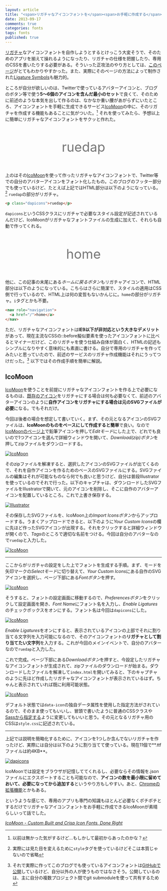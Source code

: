 ```yaml
---
layout: article
title: "<span>リガチャなアイコンフォントを</span><span>お手軽に作成する</span>"
date: 2013-09-17
comments: true
categories: fonts
tags: fonts
published: true
---
```


[リガチャ](http://ja.wikipedia.org/wiki/%E5%90%88%E5%AD%97)なアイコンフォントを自作しようとするとけっこう大変そうで、そのためのアプリを揃えて操れるようになったり、リガチャの仕様を把握したり、専用のCSSを書いたりする必要がある。そういった正攻法のやり方としては、[このページ](http://kudakurage.hatenadiary.com/entry/20120720/1342749116)がとてもわかりやすかった。また、実際にそのページの方法によって制作された[Ligature Symbols](http://kudakurage.com/ligature_symbols/)も魅力的。

<!-- READMORE -->

ところが自分が欲しいのは、Twitterで使っているアバターアイコンと、ブログのボタン等で使う**5〜6個のアイコンを含んだ最小のセット**で良くて、そのために前述のような本気を出して作るのは、なかなか重い腰があがらずにいたところ、アイコンフォントを手軽に生成できるサービス[IcoMoon](http://icomoon.io/app/)の中に、そのリガチャを作成する機能もあることに気がついた。[^1] それを使ってみたら、予想以上に簡単にリガチャなアイコンフォントをサクッと作れた。

[^1]: 以前は無かった気がするけど…もしかして最初からあったのかな？

<p class="dapicons" style="display: block; text-align: center; font-size: 3em; margin: 1.3em 0; color: #777;">ruedap</p>

上のはその[IcoMoon](http://icomoon.io/app/)を使って作ったリガチャなアイコンフォントで、Twitter等での自分のアバターアイコンをフォント化したもの。このブログのフッター部分でも使っているけど、たとえば上記ではHTML部分は以下のようになっている。[^2] `ruedap`の部分がリガチャ。

[^2]: 実際には見た目を変えるために`style`タグを使っているけどそこは本質じゃないので省略

~~~ html
<p class="dapicons">ruedap</p>
~~~

`dapicons`というCSSクラスにリガチャで必要なスタイル設定が記述されているんだけど、IcoMoonがリガチャなフォントファイルの生成に加えて、それらも自動で作ってくれる。

<p class="dapicons" style="display: block; text-align: center; font-size: 3em; margin: 1.3em 0; color: #777;">home</p>

他に、この記事の末尾にある*ホームに戻るボタン*もリガチャアイコンで、HTML部分は以下のようになっている。こちらはさらに簡潔で、スタイルの適用はCSS側で行っているので、HTML上は何の変哲もないかんじに。`home`の部分がリガチャ。`i`タグとかも不要。

~~~ html
<nav role="navigation">
  <a href="/">home</a>
</nav>
~~~

ただ、リガチャなアイコンフォントは**IE9以下が非対応という大きなデメリット**があって、現在主流なCSSの::before擬似要素を使ったアイコンフォントに比べるとマイナーだけど、このリガチャを使う仕組み自体が面白く、HTMLの記述もシンプルになりやすく意味的にも素直に書ける。自分で専用のリガチャを作ってみたいと思っていたので、前述のサービスのリガチャ作成機能はそれにうってつけだった。[^3] 以下ではその作成手順を簡単に解説。

[^3]: それで実際に作ってこのブログでも使っているアイコンフォントは[GitHubで公開](https://github.com/ruedap/dapicons)しているけど、自分以外の人が使うものではなさそう。公開しているのは、主に自分の複数プロジェクト間でgit submoduleを使って共有するため

## IcoMoon

[IcoMoon](http://icomoon.io/app/)を使うことを前提にリガチャなアイコンフォントを作る上で必要になるものは、[既存のアイコン](http://icomoon.io/app/#library)をリガチャにする場合は何も必要なくて、前述のアバターアイコンのように**自作アイコンをリガチャにする場合は元のSVGファイルが必要**になる。でもそれだけ。

今回は後者の場合を想定して書いていく。まず、その元となるアイコンのSVGファイルは、**IcoMoonのものをベースにして作成すると簡単**で良い。なので[IcoMoonのページ上](http://icomoon.io/app/)で鉛筆アイコンを押して*Editモード*にした上で、どれでも良いので1つアイコンを選んで詳細ウィンドウを開いて、*Download(zip)ボタン*を押してzipファイルをダウンロードする。

[![IcoMoon](/assets/2013/09/17/ligature-icon-fonts-01.png)](/assets/2013/09/17/ligature-icon-fonts-01.png)

そのzipファイルを解凍すると、選択したアイコンのSVGファイルが出てくるので、それを自作アイコンを作るためのベースのSVGファイルにする。SVGファイルの編集はそれが可能なものなら何でも良いと思うけど、自分は普段Illustratorを使っているのでそれで行った。以下のキャプチャは、ダウンロードしたSVGファイルをIllustratorで開いて、元のアイコンを削除し、そこに自作のアバターアイコンを配置しているところ。これで上書き保存する。


[![Illustrator](/assets/2013/09/17/ligature-icon-fonts-02.png)](/assets/2013/09/17/ligature-icon-fonts-02.png)

その保存したSVGファイルを、IcoMoon上の*Import Iconsボタン*からアップロードする。うまくアップロードできると、以下のように*Your Custom Icons*の欄に先ほど作ったSVGアイコンが出現する。それをクリックすると詳細ウィンドウが開くので、*Tags*のところで適切な名前をつける。今回は自分のアバターなので`ruedap`と入力した。

[![IcoMoon](/assets/2013/09/17/ligature-icon-fonts-03.png)](/assets/2013/09/17/ligature-icon-fonts-03.png)

* * *

ここからがリガチャの設定をした上でフォントを生成する手順。まず、モードを矢印マークの*Selectモード*に切り替えて、*Your Custom Icons*にある自作のSVGアイコンを選択し、ページ下部にある*Fontボタン*を押す。

[![IcoMoon](/assets/2013/09/17/ligature-icon-fonts-04.png)](/assets/2013/09/17/ligature-icon-fonts-04.png)

そうすると、フォントの設定画面に移動するので、*Preferencesボタン*をクリックして設定画面を開き、*Font Name*にフォント名を入力し、*Enable Ligatures*のチェックボックスをオンにする。フォント名は今回は`dapicons`にした。

[![IcoMoon](/assets/2013/09/17/ligature-icon-fonts-05.png)](/assets/2013/09/17/ligature-icon-fonts-05.png)

*Enable Ligatures*をオンにすると、表示されているアイコンの上部でそれに割り当てる文字列を入力可能になるので、そのアイコンフォントの**リガチャとして割り当てたい文字列**を入力する。これが今回のメインイベントで、自分のアバターなので`ruedap`と入力した。

これで完成。ページ下部にある*Downloadボタン*を押すと、今設定したリガチャなアイコンフォントが生成されて、zipファイルのダウンロードが始まる。ダウンロードしたファイルを解凍して`index.html`を開いてみると、下のキャプチャのように先ほど作成したリガチャなアイコンフォントが表示されているはず。ちゃんと表示されていれば既に利用可能状態。

[![IcoMoon](/assets/2013/09/17/ligature-icon-fonts-06.png)](/assets/2013/09/17/ligature-icon-fonts-06.png)

デフォルト状態では`data-icon`の独自データ属性を使用した指定方法がされているので、そのまま使ってもいいし、冒頭で書いたように普通のCSSクラスや[Sassから指定する](https://github.com/ruedap/dapicons/blob/6a2831d63b470f539300355e5e924d7112132d13/_dapicons-font-face.sass)ように変更してもいいと思う。その元となるリガチャ用のCSSは`style.css`に記述されている。

* * *

上記では説明を簡略化するために、アイコンを1つしか含んでないリガチャを作ったけど、実際には自分は以下のように割り当てて使っている。現在11個で**.ttfファイルは約4KB**。

[![dapicons](/assets/2013/09/17/ligature-icon-fonts-07.png)](/assets/2013/09/17/ligature-icon-fonts-07.png)

IcoMoonでは設定をブラウザが記憶しててくれるし、必要ならその情報を.jsonファイルにエクスポートすることも可能なので、**アイコンの数を最小限に留めておいて、必要になってから追加する**というやり方もしやすい。あと、[Chromeの拡張機能](https://chrome.google.com/webstore/detail/icomoon/kppingdhhalimbaehfmhldppemnmlcjd)とかもある。


というような感じで、専用のアプリも専門の知識もほとんど必要なくポチポチとするだけでリガチャなアイコンフォントをお手軽に作成できるIcoMoonが素晴らしいって話でした。

<cite>[IcoMoon - Custom Built and Crisp Icon Fonts, Done Right](http://icomoon.io/)</cite>
